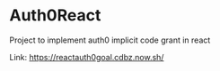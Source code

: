 # Auth0React
Project to implement auth0 implicit code grant in react

Link: https://reactauth0goal.cdbz.now.sh/
